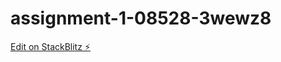 # assignment-1-08528-3wewz8

[Edit on StackBlitz ⚡️](https://stackblitz.com/edit/assignment-1-08528-3wewz8)